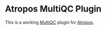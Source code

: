 # Atropos MultiQC Plugin

This is a working [MultiQC](http://multiqc.info/) plugin for [Atropos](https://github.com/jdidion/atropos).

